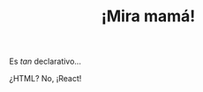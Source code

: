 <div>
  <header>
    <h1>¡Mira mamá!</h1>
  </header
  <p>
    Es <em>tan</em> declarativo…
  </p>
</div>

<p class="fragment">¿HTML? No, ¡React!</p>
